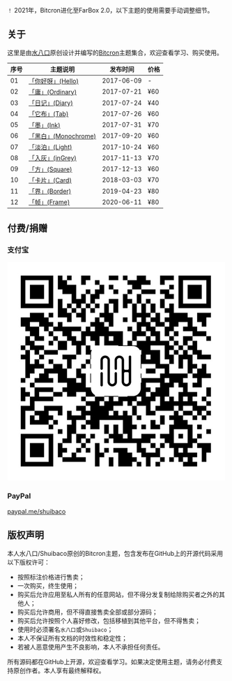 `！` 2021年，Bitcron进化至FarBox 2.0，以下主题的使用需要手动调整细节。

## 关于

这里是由[水八口](https://shuiba.co)原创设计并编写的[Bitcron](https://bitcron.com)主题集合，欢迎查看学习、购买使用。

| 序号 | 主题说明 | 发布时间 | 价格
| --- | --- | --- | --- |
| 01 | [「你好呀」(Hello)](https://blog.shuiba.co/bitcron-theme-hello) | 2017-06-09 | -
| 02 | [「庸」(Ordinary)](https://blog.shuiba.co/bitcron-theme-ordinary) | 2017-07-21 | ¥60
| 03 | [「日记」(Diary)](https://blog.shuiba.co/bitcron-theme-diary) | 2017-07-24 | ¥40
| 04 | [「它布」(Tab)](https://blog.shuiba.co/bitcron-theme-tab) | 2017-07-26 | ¥60
| 05 | [「墨」(Ink)](https://blog.shuiba.co/bitcron-theme-ink) | 2017-07-31 | ¥70
| 06 | [「黑白」(Monochrome)](https://blog.shuiba.co/bitcron-theme-monochrome) | 2017-09-20 | ¥60
| 07 | [「淡泊」(Light)](https://blog.shuiba.co/bitcron-theme-light) | 2017-10-24 | ¥60
| 08 | [「入灰」(inGrey)](https://blog.shuiba.co/bitcron-theme-ingrey) | 2017-11-13 | ¥70
| 09 | [「方」(Square)](https://blog.shuiba.co/bitcron-theme-square) | 2017-12-13 | ¥60
| 10 | [「卡片」(Card)](https://blog.shuiba.co/bitcron-theme-card) | 2018-03-03 | ¥70
| 11 | [「界」(Border)](https://blog.shuiba.co/bitcron-theme-border) | 2019-04-23 | ¥80
| 12 | [「帧」(Frame)](https://blog.shuiba.co/bitcron-theme-frame) | 2020-06-11 | ¥80

## 付费/捐赠

### 支付宝

![alipay QR code](alipay.jpg)

### PayPal

[paypal.me/shuibaco](https://www.paypal.me/shuibaco)

## 版权声明

本人水八口/Shuibaco原创的Bitcron主题，包含发布在GitHub上的开源代码采用以下版权许可：

- 按照标注价格进行售卖；
- 一次购买，终生使用；
- 购买后允许应用至私人所有的任意网站，但不得分发复制给除购买者之外的其他人；
- 购买后允许商用，但不得直接售卖全部或部分源码；
- 购买后允许按照个人喜好修改，包括移植到其他平台，但不得售卖；
- 使用时必须署名`水八口`或`Shuibaco`；
- 本人不保证所有文档的时效性和稳定性；
- 若被人恶意使用产生不良影响，本人不承担任何责任。

所有源码都在GitHub上开源，欢迎查看学习。如果决定使用主题，请务必付费支持原创作者。本人享有最终解释权。

